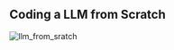 ## Coding a LLM from Scratch


![llm_from_sratch](https://github.com/user-attachments/assets/879e097c-b9d1-4284-b173-405ca8457848)
